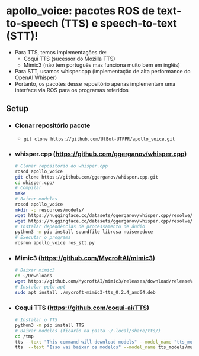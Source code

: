 # apollo_voice: pacotes ROS de text-to-speech (TTS) e speech-to-text (STT)!
- Para TTS, temos implementações de:
    - Coqui TTS (sucessor do Mozilla TTS)
    - Mimic3 (não tem português mas funciona muito bem em inglês)
- Para STT, usamos whisper.cpp (implementação de alta performance do OpenAI Whisper)
- Portanto, os pacotes desse repositório apenas implementam uma interface via ROS para os programas referidos

## Setup
- ### Clonar repositório pacote
    - ```git clone https://github.com/UtBot-UTFPR/apollo_voice.git```
- ### whisper.cpp (https://github.com/ggerganov/whisper.cpp)
    ```bash
    # Clonar repositório do whisper.cpp
    roscd apollo_voice
    git clone https://github.com/ggerganov/whisper.cpp.git
    cd whisper.cpp/
    # Compilar
    make
    # Baixar modelos
    roscd apollo_voice
    mkdir -p resources/models/
    wget https://huggingface.co/datasets/ggerganov/whisper.cpp/resolve/main/ggml-base.en.bin -O resources/models/ggml-base.en.bin
    wget https://huggingface.co/datasets/ggerganov/whisper.cpp/resolve/main/ggml-base.bin -O resources/models/ggml-base.bin
    # Instalar dependências de processamento de áudio
    python3 -m pip install soundfile librosa noisereduce
    # Executar o programa
    rosrun apollo_voice ros_stt.py
    ```
- ### Mimic3 (https://github.com/MycroftAI/mimic3)
    ```bash
    # Baixar mimic3
    cd ~/Downloads
    wget https://github.com/MycroftAI/mimic3/releases/download/release%2Fv0.2.4/mycroft-mimic3-tts_0.2.4_amd64.deb
    # Instalar pelo apt
    sudo apt install ./mycroft-mimic3-tts_0.2.4_amd64.deb
    ```

- ### Coqui TTS (https://github.com/coqui-ai/TTS)
    ```bash
    # Instalar o TTS
    python3 -m pip install TTS
    # Baixar modelos (ficarão na pasta ~/.local/share/tts/)
    cd /tmp
    tts --text "This command will download models" --model_name "tts_models/en/ljspeech/tacotron2-DDC" --vocoder_name "vocoder_models/en/ljspeech/hifigan_v2" --out_path speech.wav
    tts  --text "Isso vai baixar os modelos" --model_name tts_models/multilingual/multi-dataset/your_tts  --speaker_wav speech.wav --language_idx "pt-br"
    ```


        